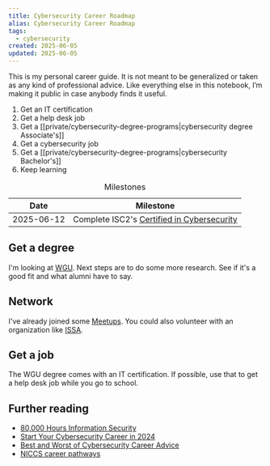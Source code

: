 ```yaml
---
title: Cybersecurity Career Roadmap
alias: Cybersecurity Career Roadmap
tags:
  - cybersecurity
created: 2025-06-05
updated: 2025-06-05
---
```


<aside  class="callout"><p>This is my personal career guide. It is not meant to be generalized or taken as any kind of professional advice. Like everything else in this notebook, I’m making it public in case anybody finds it useful.</p></aside>

1. Get an IT certification
2. Get a help desk job
3. Get a [[private/cybersecurity-degree-programs|cybersecurity degree Associate's]]
4. Get a cybersecurity job
5. Get a [[private/cybersecurity-degree-programs|cybersecurity Bachelor's]]
6. Keep learning

<table>
<caption>Milestones</caption>
  <thead>
    <tr>
      <th>Date</th>
      <th>Milestone</th>
    </tr>
  </thead>
  <tbody>
    <tr>
      <td>2025-06-12</td>
      <td>Complete ISC2's <a href="notes/assets/isc2-certificate-certified-in-cybersecurity.pdf">Certified in Cybersecurity</a></td>
    </tr>
  </tbody>
</table>

## Get a degree

I'm looking at [WGU](https://www.wgu.edu/online-it-degrees/cybersecurity-information-assurance-bachelors-program.html). Next steps are to do some more research. See if it's a good fit and what alumni have to say. 

## Network

I've already joined some [Meetups](https://www.meetup.com/home/). You could also volunteer with an organization like [ISSA](https://www.denverissa.org/about).

## Get a job

The WGU degree comes with an IT certification. If possible, use that to get a help desk job while you go to school.

## Further reading

- [80,000 Hours Information Security](https://80000hours.org/career-reviews/information-security/#what-does-working-in-high-impact-information-security-roles-actually-look-like)
- [Start Your Cybersecurity Career in 2024](https://youtu.be/RL7Oni8JxgQ?si=4XBgHMrI3UVDr_Tt)
- [Best and Worst of Cybersecurity Career Advice](https://youtu.be/0YcWNqIKg50?si=PZPlhaKitBPXDW4Q)
- [NICCS career pathways](https://niccs.cisa.gov/tools/cyber-career-pathways-tool)
